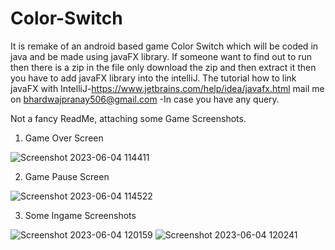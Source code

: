 # Color-Switch
It is remake of an android based game Color Switch which will be coded in java and be made using javaFX library.
If someone want to find out to run then there is a zip in the file only download the zip and then extract it then you have to add javaFX library into
the intelliJ.
The tutorial how to link javaFX with IntelliJ-https://www.jetbrains.com/help/idea/javafx.html
mail me on bhardwajpranay506@gmail.com -In case you have any query.

Not a fancy ReadMe, attaching some Game Screenshots.

1. Game Over Screen

![Screenshot 2023-06-04 114411](https://github.com/pranaybhardwaj554/Color-Switch/assets/55682223/36cc3e2f-2fa3-45a4-b408-754b9336f736)

2. Game Pause Screen

![Screenshot 2023-06-04 114522](https://github.com/pranaybhardwaj554/Color-Switch/assets/55682223/74deb9ba-54e4-4d82-a14d-a8ea4cb433dd)

3. Some Ingame Screenshots 

![Screenshot 2023-06-04 120159](https://github.com/pranaybhardwaj554/Color-Switch/assets/55682223/e439d8b7-1dab-42cc-a245-97b99b61c871)
![Screenshot 2023-06-04 120241](https://github.com/pranaybhardwaj554/Color-Switch/assets/55682223/d4cf1fc9-0f7d-47ef-8faf-cc6aa4f422e2)

